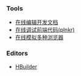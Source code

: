 ### Tools
- [在线编辑开发文档](https://stackedit.io)  
- [在线调试前端代码(plnkr)](http://plnkr.co)  
- [在线模拟多种浏览器](http://www.browserstack.com) 

### Editors
- [HBuilder](http://www.dcloud.io)
